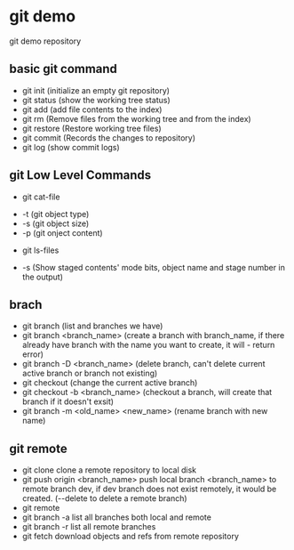 # git demo

git demo repository

## basic git command

 - git init (initialize an empty git repository)
 - git status (show the working tree status)
 - git add (add file contents to the index)
 - git rm (Remove files from the working tree and from the index)
 - git restore (Restore working tree files)
 - git commit (Records the changes to repository)
 - git log (show commit logs)

## git Low Level Commands

 - git cat-file <SHA1>
  * -t (git object type)
  * -s (git object size)
  * -p (git onject content)
 - git ls-files
  * -s (Show staged contents' mode bits, object name and stage number in the output)

## brach

 - git branch (list and branches we have)
 - git branch <branch_name> (create a branch with branch_name, if there already have branch with the name you want to create, it will - return error)
 - git branch -D <branch_name> (delete branch, can't delete current active branch or branch not existing)
 - git checkout (change the current active branch)
 - git checkout -b <branch_name> (checkout a branch, will create that branch if it doesn't exsit)
 - git branch -m <old_name> <new_name> (rename branch with new name)

## git remote

 - git clone clone a remote repository to local disk
 - git push origin <branch_name> push local branch <branch_name> to remote branch dev, if dev branch does not exist remotely, it would be created. (--delete to delete a remote branch)
 - git remote
 - git branch -a list all branches both local and remote
 - git branch -r list all remote branches
 - git fetch download objects and refs from remote repository
